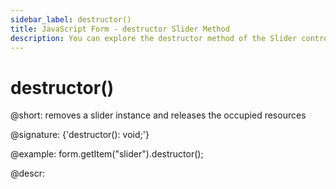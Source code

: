 ```yaml
---
sidebar_label: destructor()
title: JavaScript Form - destructor Slider Method 
description: You can explore the destructor method of the Slider control of Form in the documentation of the DHTMLX JavaScript UI library. Browse developer guides and API reference, try out code examples and live demos, and download a free 30-day evaluation version of DHTMLX Suite.
---
```


# destructor()

@short: removes a slider instance and releases the occupied resources

@signature: {'destructor(): void;'}

@example:
form.getItem("slider").destructor();

@descr: